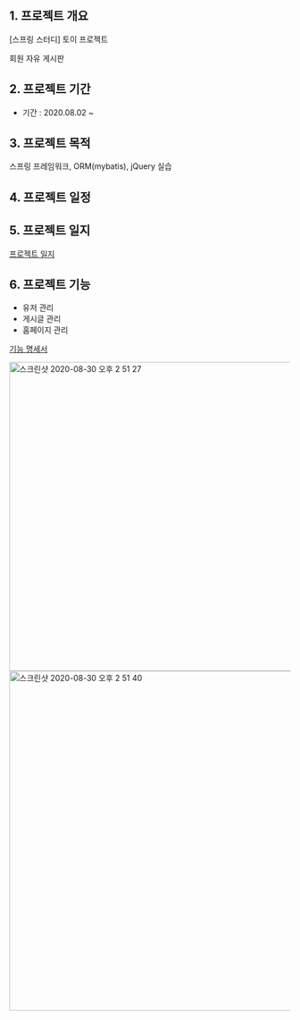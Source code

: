 ## 1. 프로젝트 개요

[스프링 스터디] 토이 프로젝트

회원 자유 게시판

## 2. 프로젝트 기간

- 기간 : 2020.08.02 ~ 

## 3. 프로젝트 목적

 스프링 프레임워크, ORM(mybatis), jQuery 실습

## 4. 프로젝트 일정

## 5. 프로젝트 일지

[프로젝트 일지](https://www.notion.so/e5a852e19edb44788bf71c16a97ca9f3)

## 6.  프로젝트 기능

- 유저 관리
- 게시글 관리
- 홈페이지 관리

[기능 명세서](https://www.notion.so/fb10567640a547db847dc8aecb24aecd)

<img width="553" alt="스크린샷 2020-08-30 오후 2 51 27" src="https://user-images.githubusercontent.com/33618171/91652273-79748d00-ead0-11ea-8c36-b22bbb3e7fbb.png">

<img width="608" alt="스크린샷 2020-08-30 오후 2 51 40" src="https://user-images.githubusercontent.com/33618171/91652279-8e512080-ead0-11ea-96cf-ae62d5f3663e.png">

